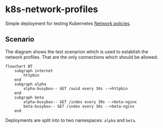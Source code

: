 # k8s-network-profiles

Simple deployment for testing Kubernetes [Network policies](https://kubernetes.io/docs/concepts/services-networking/network-policies/).

## Scenario

The diagram shows the test scenarion which is used to establish the network profiles. That are the only connections which should be allowed.

```mermaid
flowchart BT
    subgraph internet
        httpbin
    end
    subgraph alpha
        alpha-busybox-- GET /uuid every 30s -->httpbin
    end
    subgraph beta
        alpha-busybox-- GET /index every 30s -->beta-nginx
        beta-busybox-- GET /index every 30s -->beta-nginx
    end
```

Deployments are split into to two namespaces: `alpha` and `beta`.